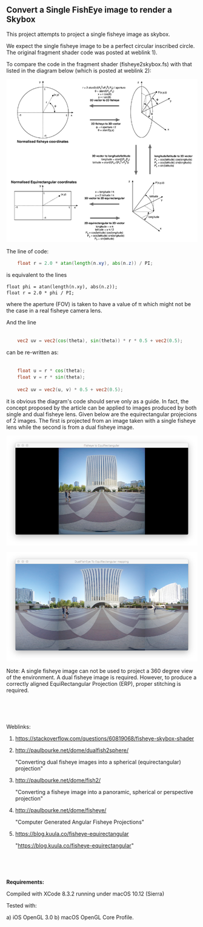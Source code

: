 ## Convert a Single FishEye image to render a Skybox


This project attempts to project a single fisheye image as skybox.

We expect the single fisheye image to be a perfect circular inscribed circle. The original fragment shader code was posted at weblink 1).

To compare the code in the fragment shader  (fisheye2skybox.fs) with that listed in the diagram below (which is posted at weblink 2):

![](Documentation/diagram_s.png)

The line of code:

```glsl
    float r = 2.0 * atan(length(n.xy), abs(n.z)) / PI;
```

is equivalent to the lines

    float phi = atan(length(n.xy), abs(n.z));
    float r = 2.0 * phi / PI;

where the aperture (FOV) is taken to have a  value of π which might not be the case in a real fisheye camera lens.

And the line

```glsl

    vec2 uv = vec2(cos(theta), sin(theta)) * r * 0.5 + vec2(0.5);
```
can be re-written as:

```glsl

    float u = r * cos(theta);
    float v = r * sin(theta);

    vec2 uv = vec2(u, v) * 0.5 + vec2(0.5);
```

it is obvious the diagram's code should serve only as a guide. In fact, the concept proposed by the article can be applied to images produced by both single and dual fisheye lens. Given below are the equirectangular projecions of 2 images. The first is projected from an image taken with a single fisheye lens while the second is from a dual fisheye image.

![](Documentation/SingleFisheye2ERP.png)


![](Documentation/DualFisheye2ERP.png)


Note: A single fisheye image can not be used to project a 360 degree view of the environment. A dual fisheye image is required. However, to produce a correctly aligned EquiRectangular Projection (ERP), proper stitching is required.


<br />
<br />
<br />


Weblinks:

1) https://stackoverflow.com/questions/60819068/fisheye-skybox-shader

2) http://paulbourke.net/dome/dualfish2sphere/

    "Converting dual fisheye images into a spherical (equirectangular) projection"

3) http://paulbourke.net/dome/fish2/

    "Converting a fisheye image into a panoramic, spherical or perspective projection"


4) http://paulbourke.net/dome/fisheye/

    "Computer Generated Angular Fisheye Projections"

5) https://blog.kuula.co/fisheye-equirectangular

    "https://blog.kuula.co/fisheye-equirectangular"

<br />
<br />
<br />


**Requirements:**

Compiled with XCode 8.3.2 running under macOS 10.12 (Sierra)

Tested with:

a) iOS OpenGL 3.0
b) macOS OpenGL Core Profile.
